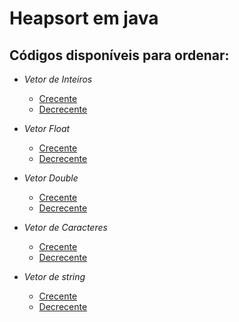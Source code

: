 # Heapsort em java

## Códigos disponíveis para ordenar:

- *Vetor de Inteiros*
    - [Crecente](heapsortIntCrescente.java)
    - [Decrecente](heapsortIntDecrescente.java)

- *Vetor Float*
    - [Crecente](heapsortFloatCrescente.java)
    - [Decrecente](heapsortFloatDecrescente.java)

- *Vetor Double*
    - [Crecente](heapsortDoubleCrescente.java)
    - [Decrecente](heapsortDoubleDecrescente.java)

- *Vetor de Caracteres*
    - [Crecente](heapsortCharCrescente.java)
    - [Decrecente](heapsortCharDecrescente.java)

- *Vetor de string*
    - [Crecente](heapsortStringCrescente.java)
    - [Decrecente](heapsortStringDecrescente.java)
